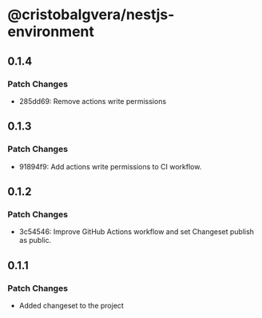 # @cristobalgvera/nestjs-environment

## 0.1.4

### Patch Changes

- 285dd69: Remove actions write permissions

## 0.1.3

### Patch Changes

- 91894f9: Add actions write permissions to CI workflow.

## 0.1.2

### Patch Changes

- 3c54546: Improve GitHub Actions workflow and set Changeset publish as public.

## 0.1.1

### Patch Changes

- Added changeset to the project

